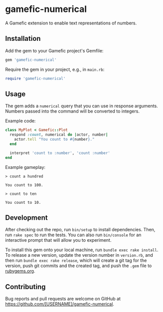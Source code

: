# gamefic-numerical

A Gamefic extension to enable text representations of numbers.

## Installation

Add the gem to your Gamefic project's Gemfile:

```ruby
gem 'gamefic-numerical'
```

Require the gem in your project, e.g., in `main.rb`:

```ruby
require 'gamefic-numerical'
```

## Usage

The gem adds a `numerical` query that you can use in response arguments. Numbers passed into the command will be converted to integers.

Example code:

```ruby
class MyPlot < Gamefic::Plot
  respond :count, numerical do |actor, number|
    actor.tell "You count to #{number}."
  end

  interpret 'count to :number', 'count :number'
end
```

Example gameplay:

    > count a hundred

    You count to 100.

    > count to ten

    You count to 10.

## Development

After checking out the repo, run `bin/setup` to install dependencies. Then, run `rake spec` to run the tests. You can also run `bin/console` for an interactive prompt that will allow you to experiment.

To install this gem onto your local machine, run `bundle exec rake install`. To release a new version, update the version number in `version.rb`, and then run `bundle exec rake release`, which will create a git tag for the version, push git commits and the created tag, and push the `.gem` file to [rubygems.org](https://rubygems.org).

## Contributing

Bug reports and pull requests are welcome on GitHub at https://github.com/[USERNAME]/gamefic-numerical.
